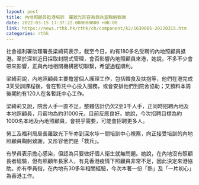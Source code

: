 ```yaml
---
layout: post
title: 內地照顧員抵港培訓　羅致光形容為救兵並鞠躬致謝
date: 2022-03-15 17:37:22.000000000 +08:00
link: https://news.rthk.hk/rthk/ch/component/k2/1639065-20220315.htm
categories: rthk
---
```


社會福利署助理署長梁綺莉表示，截至今日，約有180多名受聘的內地照顧員抵港。至於深圳近日採取封閉式管理，會否影響內地照顧員來港，她說，不多不少會帶來影響，正與內地相關機構密切聯繫，希望過程順利。

梁綺莉說，內地照顧員主要擔當個人護理工作，包括餵食及扶抱等，他們在港完成3天受訓課程後，會在暫託中心投入服務，或會安排他們到院舍協助；又預料本周後期約有120人在各暫託中心工作。

梁綺莉又說，院舍人手一直不足，整體估計仍欠2至3千人手，正同時招聘內地及本地照顧員，月薪均為約31000元，目前反應良好。她說，今次招聘目標為約1000名本地及內地照顧員，會視乎需要，可能會招聘更多人。

勞工及福利局局長羅致光下午亦到深水埗一間培訓中心視察，向正接受培訓的內地照顧員鞠躬致謝，又形容他們是「救兵」。

有學員表示擔心感染，但認為只要做好個人衛生就無問題。她說，在內地沒有照顧長者經驗，但有照顧年長家人，有見香港疫情下照顧員非常不足，因此決定來港協助。亦有學員指，在內地有30多年相關經驗，今次本著一份「熱」及「一片初心」為香港工作。
